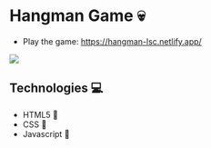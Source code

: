 # Hangman Game :skull:

- Play the game: https://hangman-lsc.netlify.app/

![](https://i.imgur.com/y4x5NOb.gif)

## Technologies :computer:
- HTML5 :hammer:
- CSS :art:
- Javascript 🔧
